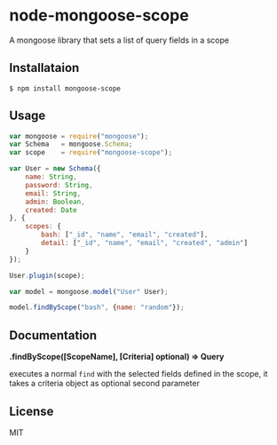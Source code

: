# node-mongoose-scope
A mongoose library that sets a list of query fields in a scope

## Installataion
```SH
$ npm install mongoose-scope
```

## Usage
```Javascript
var mongoose = require("mongoose");
var Schema   = mongoose.Schema;
var scope    = require("mongoose-scope");

var User = new Schema({
	name: String,
	password: String,
	email: String,
	admin: Boolean,
	created: Date
}, {
	scopes: {
		bash: ["_id", "name", "email", "created"],
		detail: ["_id", "name", "email", "created", "admin"]
	}
});

User.plugin(scope);

var model = mongoose.model("User" User);

model.findByScope("bash", {name: "random"});
```

## Documentation
**.findByScope([ScopeName], [Criteria] optional) => Query**

executes a normal `find` with the selected fields defined in the scope, it takes a criteria object as optional second parameter

## License
MIT

